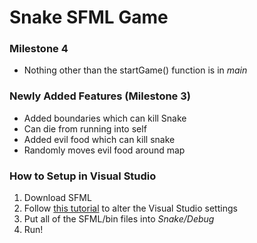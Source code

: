 # Snake SFML Game

### Milestone 4

* Nothing other than the startGame() function is in *main*

### Newly Added Features (Milestone 3)
* Added boundaries which can kill Snake
* Can die from running into self
* Added evil food which can kill snake
* Randomly moves evil food around map

### How to Setup in Visual Studio
1. Download SFML
2. Follow [this tutorial](https://www.youtube.com/watch?v=axIgxBQVBg0&t=240s) to alter the Visual Studio settings
3. Put all of the SFML/bin files into *Snake/Debug*
4. Run!

